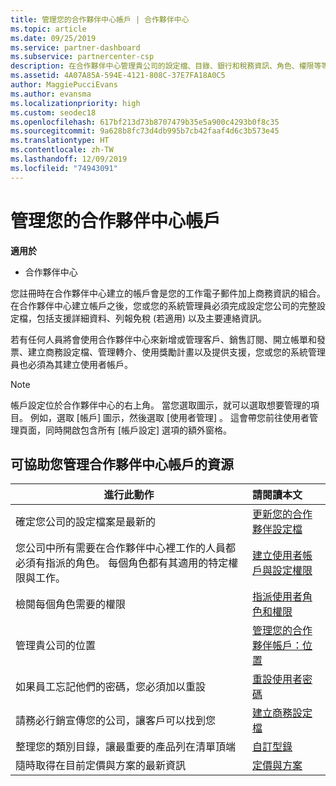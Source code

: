 ```yaml
---
title: 管理您的合作夥伴中心帳戶 | 合作夥伴中心
ms.topic: article
ms.date: 09/25/2019
ms.service: partner-dashboard
ms.subservice: partnercenter-csp
description: 在合作夥伴中心管理貴公司的設定檔、目錄、銀行和稅務資訊、角色、權限等等。
ms.assetid: 4A07A85A-594E-4121-808C-37E7FA18A0C5
author: MaggiePucciEvans
ms.author: evansma
ms.localizationpriority: high
ms.custom: seodec18
ms.openlocfilehash: 617bf213d73b8707479b35e5a900c4293b0f8c35
ms.sourcegitcommit: 9a628b8fc73d4db995b7cb42faaf4d6c3b573e45
ms.translationtype: HT
ms.contentlocale: zh-TW
ms.lasthandoff: 12/09/2019
ms.locfileid: "74943091"
---
```

# <a name="manage-your-partner-center-account"></a>管理您的合作夥伴中心帳戶

**適用於**

-  合作夥伴中心

您註冊時在合作夥伴中心建立的帳戶會是您的工作電子郵件加上商務資訊的組合。 在合作夥伴中心建立帳戶之後，您或您的系統管理員必須完成設定您公司的完整設定檔，包括支援詳細資料、列報免稅 (若適用) 以及主要連絡資訊。 

若有任何人員將會使用合作夥伴中心來新增或管理客戶、銷售訂閱、開立帳單和發票、建立商務設定檔、管理轉介、使用獎勵計畫以及提供支援，您或您的系統管理員也必須為其建立使用者帳戶。

>[!NOTE]
>帳戶設定位於合作夥伴中心的右上角。 當您選取圖示，就可以選取想要管理的項目。 例如，選取 [帳戶]  圖示，然後選取 [使用者管理]  。 這會帶您前往使用者管理頁面，同時開啟包含所有 [帳戶設定]  選項的額外窗格。


## <a name="resources-to-help-you-manage-your-partner-center-account"></a>可協助您管理合作夥伴中心帳戶的資源

|**進行此動作**   |**請閱讀本文**   |
|-----------------------|:-----------------------|
|確定您公司的設定檔案是最新的   |[更新您的合作夥伴設定檔](update-your-partner-profile.md)|
|您公司中所有需要在合作夥伴中心裡工作的人員都必須有指派的角色。 每個角色都有其適用的特定權限與工作。|[建立使用者帳戶與設定權限](create-user-accounts-and-set-permissions.md)|
|檢閱每個角色需要的權限|[指派使用者角色和權限](permissions-overview.md)
|管理貴公司的位置|[管理您的合作夥伴帳戶：位置](manage-locations.md)
|如果員工忘記他們的密碼，您必須加以重設  |[重設使用者密碼](reset-a-user-password.md)|
|請務必行銷宣傳您的公司，讓客戶可以找到您   |[建立商務設定檔](create-a-marketing-profile.md)|
|整理您的類別目錄，讓最重要的產品列在清單頂端   |[自訂型錄](customize-the-catalog.md)|
|隨時取得在目前定價與方案的最新資訊   |[定價與方案](pricing-and-offers.md)|













 

 



